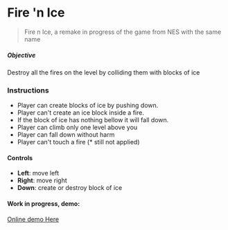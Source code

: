 # Fire 'n Ice
> Fire n Ice, a remake in progress of the game from NES with the same name

##### Objective
Destroy all the fires on the level by colliding them with blocks of ice

### Instructions
 - Player can create blocks of ice by pushing down.
 - Player can't create an ice block inside a fire.
 - If the block of ice has nothing bellow it will fall down.
 - Player can climb only one level above you
 - Player can fall down without harm
 - Player can't touch a fire (* still not applied)

#### Controls
 - **Left**: move left
 - **Right**: move right
 - **Down**: create or destroy block of ice

#### Work in progress, demo:
[Online demo Here](https://eugenioenko.github.io/fire-n-ice/)